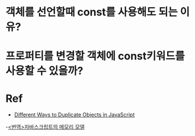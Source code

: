 # 객체를 선언할때 const를 사용해도 되는 이유?

# 프로퍼티를 변경할 객체에 const키워드를 사용할 수 있을까?

# Ref

-   [Different Ways to Duplicate Objects in JavaScript](https://medium.com/better-programming/different-ways-to-duplicate-objects-in-javascript-c199be34ecb7)

-[<번역>자바스크립트의 메모리 모델](https://junwoo45.github.io/2019-11-04-memory_model/)
